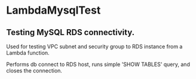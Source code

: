 # LambdaMysqlTest

## Testing MySQL RDS connectivity.
Used for testing VPC subnet and security group to RDS instance from a Lambda function.

Performs db connect to RDS host, runs simple 'SHOW TABLES' query, and closes the connection.
